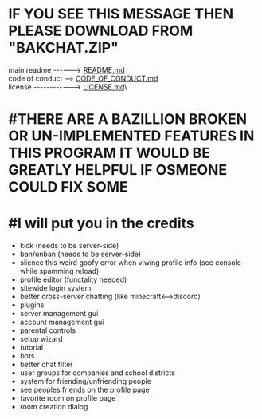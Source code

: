 # IF YOU SEE THIS MESSAGE THEN PLEASE DOWNLOAD FROM "BAKCHAT.ZIP"
 
main readme ------> [README.md](./README/README.md)\
code of conduct --> [CODE_OF_CONDUCT.md](./README/CODE_OF_CONDUCT.md)\
license ------------> [LICENSE.md](./README/LICENSE.md)\
# #THERE ARE A BAZILLION BROKEN OR UN-IMPLEMENTED FEATURES IN THIS PROGRAM IT WOULD BE GREATLY HELPFUL IF OSMEONE COULD FIX SOME
# #I will put you in the credits

<!-- * online/offline status -->
* kick (needs to be server-side)
* ban/unban (needs to be server-side)
* slience this weird goofy error when viwing profile info (see console while spamming reload)
* profile editor (functality needed)
* sitewide login system
* better cross-server chatting (like minecraft<-->discord)
* plugins
* server management gui
* account management gui
* parental controls
* setup wizard
* tutorial
* bots
* better chat filter
* user groups for companies and school districts
* system for friending/unfriending people
* see peoples friends on the profile page
* favorite room on profile page
* room creation dialog
